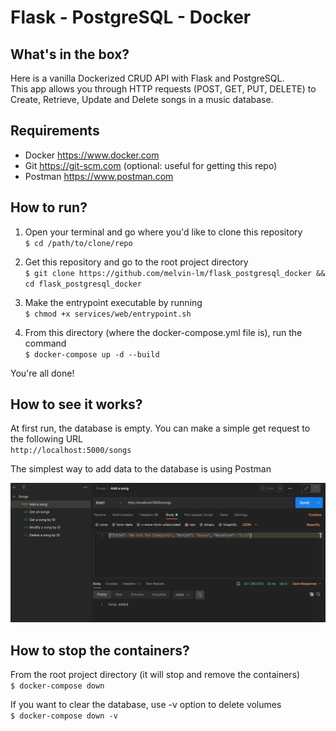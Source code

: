 # Flask - PostgreSQL - Docker 

## What's in the box? 
Here is a vanilla Dockerized CRUD API with Flask and PostgreSQL.  
This app allows you through HTTP requests (POST, GET, PUT, DELETE) to Create, Retrieve, Update and Delete songs in a music database.

## Requirements
* Docker https://www.docker.com
* Git https://git-scm.com (optional: useful for getting this repo)
* Postman https://www.postman.com 

## How to run? 
1. Open your terminal and go where you'd like to clone this repository  
`$ cd /path/to/clone/repo`

2. Get this repository and go to the root project directory  
`$ git clone https://github.com/melvin-lm/flask_postgresql_docker && cd flask_postgresql_docker`

3. Make the entrypoint executable by running  
`$ chmod +x services/web/entrypoint.sh`

4. From this directory (where the docker-compose.yml file is), run the command  
`$ docker-compose up -d --build`

You're all done!

## How to see it works?
At first run, the database is empty. You can make a simple get request to the following URL  
`http://localhost:5000/songs`

The simplest way to add data to the database is using Postman  

![image](images/postman.png)

## How to stop the containers?
From the root project directory (it will stop and remove the containers)  
`$ docker-compose down`

If you want to clear the database, use -v option to delete volumes  
`$ docker-compose down -v`
